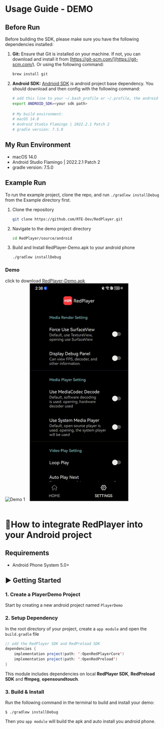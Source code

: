# Usage Guide - DEMO

## Before Run

Before building the SDK, please make sure you have the following dependencies installed:

1. **Git:** Ensure that Git is installed on your machine. If not, you can download and install it from [https://git-scm.com/](https://git-scm.com/). Or using the following command:

    ```bash
    brew install git
    ```

2. **Android SDK:** [Andrioid SDK](https://developer.android.com/studio?hl=en) is android project base dependency. You should download and then config with the following command:
	```bash
	# add this line to your ~/.bash_profile or ~/.profile, the android sdk will work
	export ANDROID_SDK=<your sdk path>
    
    # My build environment:
	# macOS 14.0
	# Android Studio Flamingo | 2022.2.1 Patch 2
	# gradle version: 7.5.0
	```

## My Run Environment
- macOS 14.0
- Android Studio Flamingo | 2022.2.1 Patch 2
- gradle version: 7.5.0

## Example Run
To run the example project, clone the repo, and run `./gradlew installDebug` from the Example directory first.

1. Clone the repository
   ```bash
   git clone https://github.com/RTE-Dev/RedPlayer.git
   ```

2. Navigate to the demo project directory
    ```bash
	cd RedPlayer/source/android
    ```
    
3. Build and Install RedPlayer-Demo.apk to your android phone
    ```bash
	./gradlew installDebug
    ```


### Demo
click to download [RedPlayer-Demo.apk](../docs/RedPlayer-Demo.apk)<br>
![Demo 1](../docs/playing.gif) &nbsp;&nbsp; ![Demo 2](../docs/setting.gif) <br><br>


# 📌How to integrate RedPlayer into your Android project

## Requirements

- Android Phone System 5.0+

## ▶️ Getting Started

### 1. Create a PlayerDemo Project

Start by creating a new android project named `PlayerDemo`

### 2. Setup Dependency

In the root directory of your project, create a `app module` and open the  `build.gradle` file

```java
// add the RedPlayer SDK and RedPreload SDK
dependencies {
    implementation project(path: ':OpenRedPlayerCore')
    implementation project(path: ':OpenRedPreload')
}   
```

This module includes dependencies on local **RedPlayer SDK**, **RedPreload SDK** and **ffmpeg**, **opensoundtouch**.

### 3. Build & Install

Run the following command in the terminal to build and install your demo:

```
$ ./gradlew installDebug
```
Then you `app module` will build the apk and auto install you android phone.
